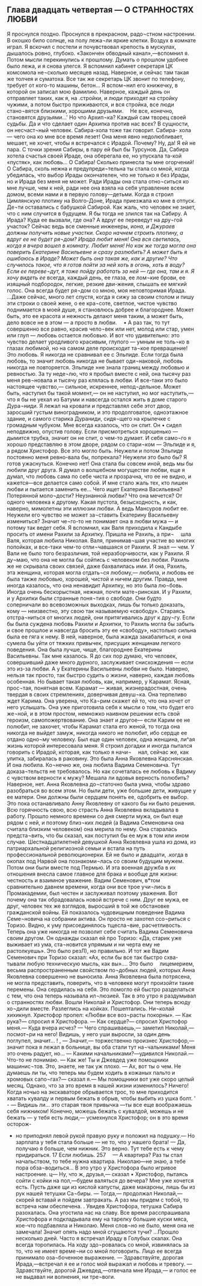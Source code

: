 ## Глава двадцать четвертая — О СТРАННОСТЯХ ЛЮБВИ

Я проснулся поздно. Проснулся в прекрасном, радо¬стном настроении. В окошко било солнце, на полу лежа¬ли яркие клетки. Воздух в комнате играл. Я вскочил с постели и почувствовал крепость в мускулах, дышалось ровно, глубоко. «Закончен обводный канал»,—вспомнил я. Потом мысли перекинулись к прошлому. Думать о прошлом удобнее было лежа, и я снова улегся.
Я вспомнил кабинет секретаря ЦК комсомола не¬сколько месяцев назад. Наверное, и сейчас там такая же толчея и суматоха. Все так же секретарь ЦК звонит по телефону, требует от кого-то машины, бетон... Я вспом¬нил его книжечку, в которой он записал мою фамилию. Наверное, каждый день он отправляет таких, как я, на .стройки, и люди приходят на стройку чужими, а потом быстро приживаются, и вся стройка, все люди стано¬вятся близкими, хорошими друзьями. 
Не все, конечно, становятся друзьями...' Но что Архип¬ка? Каждый сам творец своей судьбы. Да и что сделает один Архипка против нас всех? В сущности, он несчаст¬ный человек. Сабира-хола тоже так говорит. Сабира- хола — чего она ко мне все время лезет! Она меня явно недолюбливает, мешает, не хочет, чтобы я встречался с Ирадой. Почему? Ну, да! Я ей не пара. С точки зрения Сабиры, в пару ей был бы Турсунов. Да, Сабира хотела счастья своей Ираде, она оберегала ее, но упускала та-кой «пустяк», как любовь... О Сабира! Сколько принесла ты мне огорчений! О Сабира, сколь нежна и предупреди¬тельна ты стала со мной, когда убедилась, что выбор Ирады окончателен, что не только я без Ирады, но и Ирада без меня не может. Ради Ирады она стала отно¬ситься ко мне лучше, чем к ней, ради нее она взяла на себя управление всем домом, всеми нами и в первую голову—детьми. Когда я строил Цимлянскую плотину на Волго-Доне, Ирада приезжала ко мне в отпуск. Де¬ти оставались с бабушкой Сабирой.
Как жаль, что человек не знает, что с ним случится в будущем. Я бы тогда не злился так на Сабиру. А Ирада? Куда ее вызвали, где она? А вдруг ее переведут на дру¬гой участок? Сейчас ведь все сменные инженеры, и*она, и Джураев должны получить новые участки. Скоро начнем строить плотину, а вдруг ее не будет ря¬дом?
Ирада любит меня! Она вся светилась, когда я вчера вошел в комнату. Любит меня! Но как же тогда могла она поверить Екатерине Васильевне и сразу разлюбить? А может быть я ошибаюсь в Ираде? Может быть она такая же, как и другие? Что случилось такое, что я готов пойти за ней хоть в огонь, хоть в воду? Если ее переве¬дут, я тоже пойду работать за ней — где она, там и я. Я хочу видеть ее* всегда, каждый день, ее глаза, ее лом¬кие брови, ее изящный подбородок, легкие, резкие дви-жения, слышать ее мягкий голос. Она всегда будет ря¬дом со мною, моя неповторимая Ирада.
...Даже сейчас, много лет спустя, когда я сижу за своим столом и пишу эти строки о своей жене, о ее кра¬соте, светлое, чистое чувство поднимается в моей душе, я становлюсь добрее и благороднее. Может быть, это ее красота и нежность делают меня таким, а может быть, дело вовсе не в этом — а просто в любви. 
• А раз так, то тут совершенно все равно, красив чело¬век или нет, молод или стар, умен или глуп — любовь остается любовью. И вот что удивительно: это чувство делает уродливого красивым, глупого — умным не толь¬ко в глазах любимой, но на самом деле происходит та¬кое превращение! Это любовь.
Я никогда не сравнивал ее с Эльпиде. Если тогда была любовь, то значит любовь никогда не бывает оди¬наковой, любовь никогда не повторяется. Эльпиде »не знала границ между любовью и ревностью. За ту неде¬лю, что я пробыл вместе с ней, она тысячу раз меня рев¬новала и тысячу раз клялась в любви. И все-таки это было настоящее чувство,— сильное, искреннее, непод¬дельное. Может быть, наступил бы такой момент,— он не наступил, но мог наступить,—что я бы не уехал из Батуми и навсегда остался жить в доме старого Дура¬ниди. Я лежал на кровати и представлял себе этот двор, заросший густым виноградником, и это продолговатое, одноэтажное здание, и самого старика Дураниди, сидя¬щего на крылечке с громадным чубуком. Мне всегда казалось, что он спит. Он • сидел неподвижно, опустив голову. Если присмотреться хорошенько — дымится трубка, значит он не спит, о чем-то думает. И себя само¬го я хорошо представляю в этом дворе, рядом со стари¬ком — Эльпиде и я, а рядом Христофор. Все это могло быть. Неужели и потом Эльпиде постоянно меня ревно-вала бы, попрекала? Неужели это было бы? Я готов ужаснуться. Конечно нет! Она стала бы совсем иной, ведь мы бы любили друг друга. Я думал о волшебном могуществе любви, еще я думал, что любовь сама по себе чиста и прозрачна, что ее не видно, и кажется—все делается само собой. И мне стало жаль тех, кто лишен любви и пытается заменить ее...
Чего ищет Екатерина Васильевна? Потерянной моло¬дости? Неузнанной любви? Что она мечется? От одного человека к другому. Какая пустота, безысходность, и как, наверно, мимолетны эти иллюзии любви. А ведь Мансуров любит ее. Неужели его чувство не может за¬ставить Екатерину Васильевну измениться? Значит че¬го-то не понимает она в любви мужа — и потому так ведет себя.
Я вспомнил, как Валя приходила к Кандыбе просить от имени Рахили за Архипку. Пришла не Рахиль, а при¬ 
шла Валя, которая любила Николая. Валя, принимав¬шая участие во многих попойках, и все-таки чем-то отли¬чавшаяся от Рахили. Я знал — чем. У Вали не было того безразличия, той неразборчивости, как у Рахили. Я ду¬маю, что она не могла бы сойтись с человеком без любви. Рахиль же не скрывала своих связей, даже бахвалилась ими. И она, Рахиль, эта женщина, которая могла отдать¬ся любому,— любила, и любовь ее была также любовью, хорошей, чистой и ничем другим. Правда, мне иногда казалось, что она ненавидит Архипку, но это была лю¬бовь. Иногда очень бескорыстная, нежная, почти мате¬ринская. И у Рахили, и у Архипки были странные поня¬тия о свободе. Они будто соперничали во всевозможных выходках, лишь бы только доказать, кому — неизвестно, эту свою так называемую «свободу». Стараясь отстра¬ниться от многих людей, они притягивались друг к дру¬гу. Если бы была суждена любовь Рахили и Архипки, то Рахиль могла бы забыть и свое прошлое и навсегда бросить эту ее «свободу», настолько сильна была ее гяга к нему. В ней, наверное, была жажда закабалиться, и она сумела бы уйти от тяжких привычек, присущих женщинам легкого поведения. Она была лучше, чище, благороднее Екатерины Васильевны. Так мне казалось.
Я до сих пор думаю, что человек, совершивший даже много дурного, заслуживает снисхождения — если это из-за любви. А у Екатерины Васильевны любви не было.
Наверно, нельзя так просто, так быстро судить о жизни, наверно, каждая любовь особенная. Но бывает такая любовь, как, например, у Карамат. Ясная, прос¬тая, понятная всем. Карамат — живая, жизнерадостная, очень твердая в своих стремлениях, доверчивая девуш¬ка. Она терпеливо ждет Карима. Она уверена, что Ка¬рим скажет ей то, что она хочет от него услышать. Она уже приготовила себя к мысли о том, что будет его же¬ной, и в этом простом, немножко наивном решении есть свой героизм, самопожертвование. Она знает и другое— если Карим ее не полюбит, не захочет, чтобы Карамат стала его женой, то тогда она никогда не выйдет замуж, никогда никого не полюбит, ибо сердце ее отдано одно¬му человеку.
Был еще один человек, одна женщина, ли^ая жизнь которой интересовала меня. Я строил догадки и иногда пытался говорить с Ирадой, которая, как только я начи¬ 
нал, сейчас же, как улитка, забиралась в раковину. Это была Анна Яковлевна Карснянская. И она любила. Ко¬нечно же, она любила Вадима Семеновича. Тут доказа¬тельств не требовалось. Но как сочеталась ее любовь к Вадиму с чувством верности к мужу? Мешала ли вдовья верность полюбить? Наверное, нет. Анна Яковлевна до¬статочно была умна, чтобы здраво разобраться во всем этом. Но были дети, уже большие дети, живущие у ее матери. Они должны были сердцем понять ее, одобрить ее выбор. Это пока останавливало Анну Яковлевну от какого бы ни было решения.
Всю горячность свою, всю страсть Анна Яковлевна вкладывала в работу. Прошло немного времени со дня смерти мужа, он был еще рядом с ней, и поэтому близ¬ких людей (а Вадима Семеновича она считала близким человеком) она мерила по нему. Она старалась предста¬вить, что бы сказал, как поступил бы ее муж в том или ином случае.
Шестнадцатилетней девушкой Анна Яковлевна ушла из дома, из патриархальной религиозной семьи и встала на путь профессиональной революционерки. Ей не было и двадцати, .когда в окопах под Нарвой она познакоми¬лась со своим будущим мужем. Потом они были вместе под Пермью. И эта военная дружба в их отношения внесла самое главное для брака и вообще для жизни: честность и взаимное уважение. Вадим Семенович, в*том сравнительно давнем времени, когда они все трое учи¬лись в Промакадемии, был честен и заслуживал поэтому уважения. Вот почему она так обрадовалась новой встрече с ним. Друг ее мужа, ее друг, человек тех же взглядов, выросший в той же обстановке гражданской войны.
Ей показалось чудовищным поведение Вадима Семе¬новича на собрании актива. Он просто не захотел ссо¬риться с Торизо. Видно, к уму присоединялось тщесла¬вие, расчетливость.
Теперь она уже никогда не позволит себе считать Вадима Семеновича своим другом. Он однажды сказал ей про Торизо: «Да, старик уже выживает из ума, ста¬новится упрямым и ни черта ему не растолкуешь». Это было резЛ), но правильно. И тот же Вадим Семенович при Торизо сказал: «Ах, если бы все так быстро схва-тывали любую техническую мысль, как вы».... Это было 
лицемерием, весьма распространенным свойством по¬добных людей, которых Анна Яковлевна совершенно не выносила. Анна Яковлевна была потрясена, не могла представить, поверить, что в человеке могут произойти такие перемены. Она сердилась на себя. Это помогло ей быстро разделаться с тем, что она теперь называла ил¬люзией.
Так в это утро я раздумывал о странностях любви.
Вошли Николай и Христофор. Они теперь всюду хо¬дили вместе. Разлеглись на койках. Пошептались. Ни¬колай хихикнул. Христофор пропел: «Любви все воз¬расты покорны».
— Как рука?— спросил я Христофора.
— Как сердце?— спросил Христофор меня.— Куда вчера исчез?
— Чего спрашиваешь,— заметил Николай,— посмот¬ри на него! Видишь, у него уши выросли, за один день поглупел, значит...  !   ,
— Значит,— торжественно произнес Христофор,— значит пока я лежал в больнице, вы оба стали тут на¬чальниками! Меня это очень радует, но...
— Какими начальниками?—удивился Николай.— Что-то не понимаю.
— Как же! Ты и Джевдед уже помощники машинис¬тов. Это, знаете, не так уж плохо.
— Ах, вот ты о чем. Не думаешь ли ты, что теперь мы будем ходить в кожаных пальто и хромовых сапо¬гах?— сказал я.— Мы помощники вот уже скоро целый месяц. Однако, что за это время в нашей жизни изменилось? Ничего! Когда ночыо на экскаваторе обрывается трос, то мне приходится хватать кувалду и первым бежать в обрыв, чтобы выбить из ушка болт. ' -
— Видишь ли... это старая твоя привычка —ты все еще воображаешь себя нижником! Конечно, можешь бежать с кувалдой, можешь и не бежать — у тебя есть люди,— усмехнулся Христофор; он в это время осторож-
* но приподнял левой рукой правую руку и положил на подушку.— Но зарплата у тебя стала больше — не то, что у нашего брата!
— Да, получаю я больше, чем нижник. Это верно. Тут тебе есть к чему придираться.
17 Если любишь.
257 
— А квартира? Раз ты стал начальством, то тебе нужна квартира. Николаю—не знаю, а тебе пора обза¬водиться...
В это утро у Христофора было игривое настроение.
ц— Ну, что ж, друзья,— сказал • Христофор, пытаясь сойти с койки на пол,—будем валяться до вечера? Мне уже хочется есть. Пусть даже щи из кислой капусты, даже макароны, лишь бы из рук нашей тетушки Са¬биры.
— Тогда,— продолжал Николай,— скорей вставай и пойдем завтракать. А раз мы придем с тобой, то встреча нам обеспечена. .
Увидев Христофора, тетушка Сабира разохалась. Она угостила нас на славу. Все время расспрашивала Христофора и подкладывала ему на тарелку большие куски мяса, кое-что подбавляла и Николаю. Меня слов¬но не было, меня она не замечала! Значит опять надо мной сгущаются тучи?
...Прошло несколько дней. Часто я встречал Ираду в Голубых скалах. Она всегда торопилась. На ходу здо¬ровалась со мной, извинялась за то, что не имеет време¬ни со мной поговорить. Лицо ее всегда принимало оза¬боченное выражение.
— Здравствуйте, дорогая Ирада,—встречал я ее и голос мой выражал и любовь и тревогу.
— Здравствуйте, дорогой Джевдед,—отвечала мне Ирада,— и голос ее не выдавал ни волнения, ни тре¬воги.
